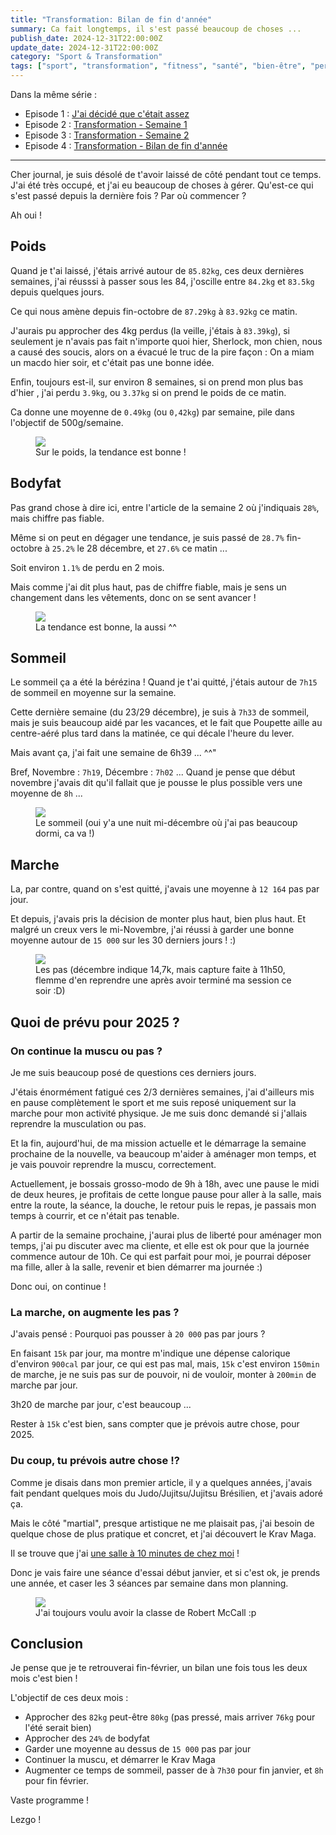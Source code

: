 ```yaml
---
title: "Transformation: Bilan de fin d'année"
summary: Ca fait longtemps, il s'est passé beaucoup de choses ...
publish_date: 2024-12-31T22:00:00Z
update_date: 2024-12-31T22:00:00Z
category: "Sport & Transformation"
tags: ["sport", "transformation", "fitness", "santé", "bien-être", "perte de poids", "muscu", "musculation", "poids", "bodyfat", "sommeil", "pas", "étapes", "objectifs", "résultats", "suivi", "mois"]
---
```


Dans la même série :

- Episode 1 : [J'ai décidé que c'était assez](/blog/j-ai-decide-que-c-etait-assez/)
- Episode 2 : [Transformation - Semaine 1](/blog/transformation-semaine-1/)
- Episode 3 : [Transformation - Semaine 2](/blog/transformation-semaine-2/)
- Episode 4 : [Transformation - Bilan de fin d'année](/blog/transformation-bilan-de-fin-d-annee/)

---

Cher journal, je suis désolé de t'avoir laissé de côté pendant tout ce temps. J'ai été très occupé, et j'ai eu beaucoup de choses à gérer. Qu'est-ce qui s'est passé depuis la dernière fois ? Par où commencer ?

Ah oui !

## Poids

Quand je t'ai laissé, j'étais arrivé autour de `85.82kg`, ces deux dernières semaines, j'ai réusssi à passer sous les 84, j'oscille entre `84.2kg` et `83.5kg` depuis quelques jours.

Ce qui nous amène depuis fin-octobre de `87.29kg` à `83.92kg` ce matin.

J'aurais pu approcher des 4kg perdus (la veille, j'étais à `83.39kg`), si seulement je n'avais pas fait n'importe quoi hier, Sherlock, mon chien, nous a causé des soucis, alors on a évacué le truc de la pire façon : On a miam un macdo hier soir, et c'était pas une bonne idée.

Enfin, toujours est-il, sur environ 8 semaines, si on prend mon plus bas d'hier , j'ai perdu `3.9kg`, ou `3.37kg` si on prend le poids de ce matin.

Ca donne une moyenne de `0.49kg` (ou `0,42kg`) par semaine, pile dans l'objectif de 500g/semaine.

<figure>
  <img src="/media/images/blog/illustration/2024-12-31/poids.jpg" />
  <figcaption>Sur le poids, la tendance est bonne !</figcaption>
</figure>

## Bodyfat

Pas grand chose à dire ici, entre l'article de la semaine 2 où j'indiquais `28%`, mais chiffre pas fiable.

Même si on peut en dégager une tendance, je suis passé de `28.7%` fin-octobre à `25.2%` le 28 décembre, et `27.6%` ce matin ...

Soit environ `1.1%` de perdu en 2 mois.

Mais comme j'ai dit plus haut, pas de chiffre fiable, mais je sens un changement dans les vêtements, donc on se sent avancer !

<figure>
  <img src="/media/images/blog/illustration/2024-12-31/bodyfat.jpg" />
  <figcaption>La tendance est bonne, la aussi ^^</figcaption>
</figure>

## Sommeil

Le sommeil ça a été la bérézina ! Quand je t'ai quitté, j'étais autour de `7h15` de sommeil en moyenne sur la semaine.

Cette dernière semaine (du 23/29 décembre), je suis à `7h33` de sommeil, mais je suis beaucoup aidé par les vacances, et le fait que Poupette aille au centre-aéré plus tard dans la matinée, ce qui décale l'heure du lever.

Mais avant ça, j'ai fait une semaine de 6h39 ... ^^"

Bref, Novembre : `7h19`, Décembre : `7h02` ... Quand je pense que début novembre j'avais dit qu'il fallait que je pousse le plus possible vers une moyenne de `8h` ...

<figure>
  <img src="/media/images/blog/illustration/2024-12-31/sommeil.png" />
  <figcaption>Le sommeil (oui y'a une nuit mi-décembre où j'ai pas beaucoup dormi, ca va !)</figcaption>
</figure>

## Marche

La, par contre, quand on s'est quitté, j'avais une moyenne à `12 164` pas par jour.

Et depuis, j'avais pris la décision de monter plus haut, bien plus haut. Et malgré un creux vers le mi-Novembre, j'ai réussi à garder une bonne moyenne autour de `15 000` sur les 30 derniers jours ! :)

<figure>
  <img src="/media/images/blog/illustration/2024-12-31/pas.png" />
  <figcaption>Les pas (décembre indique 14,7k, mais capture faite à 11h50, flemme d'en reprendre une après avoir terminé ma session ce soir :D)</figcaption>
</figure>

## Quoi de prévu pour 2025 ?

### On continue la muscu ou pas ?

Je me suis beaucoup posé de questions ces derniers jours.

J'étais énormément fatigué ces 2/3 dernières semaines, j'ai d'ailleurs mis en pause complètement le sport et me suis reposé uniquement sur la marche pour mon activité physique. Je me suis donc demandé si j'allais reprendre la musculation ou pas.

Et la fin, aujourd'hui, de ma mission actuelle et le démarrage la semaine prochaine de la nouvelle, va beaucoup m'aider à aménager mon temps, et je vais pouvoir reprendre la muscu, correctement.

Actuellement, je bossais grosso-modo de 9h à 18h, avec une pause le midi de deux heures, je profitais de cette longue pause pour aller à la salle, mais entre la route, la séance, la douche, le retour puis le repas, je passais mon temps à courrir, et ce n'était pas tenable.

A partir de la semaine prochaine, j'aurai plus de liberté pour aménager mon temps, j'ai pu discuter avec ma cliente, et elle est ok pour que la journée commence autour de 10h. Ce qui est parfait pour moi, je pourrai déposer ma fille, aller à la salle, revenir et bien démarrer ma journée :)

Donc oui, on continue !

### La marche, on augmente les pas ?

J'avais pensé : Pourquoi pas pousser à `20 000` pas par jours ?

En faisant `15k` par jour, ma montre m'indique une dépense calorique d'environ `900cal` par jour, ce qui est pas mal, mais, `15k` c'est environ `150min` de marche, je ne suis pas sur de pouvoir, ni de vouloir, monter à `200min` de marche par jour.

3h20 de marche par jour, c'est beaucoup ...

Rester à `15k` c'est bien, sans compter que je prévois autre chose, pour 2025.

### Du coup, tu prévois autre chose !?

Comme je disais dans mon premier article, il y a quelques années, j'avais fait pendant quelques mois du Judo/Jujitsu/Jujitsu Brésilien, et j'avais adoré ça.

Mais le côté "martial", presque artistique ne me plaisait pas, j'ai besoin de quelque chose de plus pratique et concret, et j'ai découvert le Krav Maga.

Il se trouve que j'ai [une salle à 10 minutes de chez moi](https://kravmagastylemouscron.be) !

Donc je vais faire une séance d'essai début janvier, et si c'est ok, je prends une année, et caser les 3 séances par semaine dans mon planning.

<figure>
  <img src="/media/images/blog/illustration/2024-12-31/robert-mccall.jpg" />
  <figcaption>J'ai toujours voulu avoir la classe de Robert McCall :p</figcaption>
</figure>

## Conclusion

Je pense que je te retrouverai fin-février, un bilan une fois tous les deux mois c'est bien !

L'objectif de ces deux mois :

- Approcher des `82kg` peut-être `80kg` (pas pressé, mais arriver `76kg` pour l'été serait bien)
- Approcher des `24%` de bodyfat
- Garder une moyenne au dessus de `15 000` pas par jour
- Continuer la muscu, et démarrer le Krav Maga
- Augmenter ce temps de sommeil, passer de à `7h30` pour fin janvier, et `8h` pour fin février.

Vaste programme !

Lezgo !
